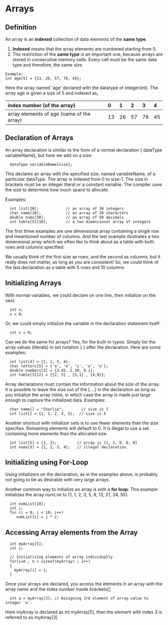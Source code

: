 # Arrays

## **Definition**


An array is an **indexed** collection of data elements of the **same type**.
1. **Indexed** means that the array elements are numbered starting from 0.
2.  The restriction of the **same type** is an important one, because arrays are stored in consecutive memory cells. Every cell must be the same data type and therefore, the same size.

```text
Example:
int age[5] = {13, 26, 57, 76, 45};
```
Here the array named 'age' declared with the datatype of integer(int). The array age is given a size of 5 and indexed as,

| index number (of the array) | 0 | 1 |  2 | 3 | 4 |
| :--- | :--- | :--- | :--- | :--- | :--- |
| array elements of age (name of the array) | 13 | 26 | 57 | 76 | 45 |

## **Declaration of Arrays**


An array declaration is similar to the form of a normal declaration [ dataType variableName], but here we add on a size:
```text
  dataType variableName[size]; 
```
This declares an array with the specified size, named variableName, of a particular dataType.
The array is indexed from 0 to size-1. The size in brackets must be an integer literal or a constant variable. The compiler uses the size to determine how much space to allocate.

Examples:
```text
  int list[30];            // an array of 30 integers 
  char name[20];           // an array of 20 characters 
  double nums[50];         // an array of 50 decimals 
  int table[5][10];        // a two dimensional array of integers
```  

The first three examples are one dimensional array containing a single row and meantioned number of columns.
And the last example illustrates a two dimensional array which we often like to think about as a table with both rows and columns specified.

We usually think of the first size as rows, and the second as columns, but it really does not matter, as long as you are consistent!
So, we could think of the last declaration as a table with 5 rows and 10 columns

## **Initializing Arrays**


With normal variables, we could declare on one line, then initialize on the next:
```text
  int x; 
  x = 0;
```
Or, we could simply initialize the variable in the declaration statement itself:
```text
  int x = 0;
```
Can we do the same for arrays? Yes, for the built-in types. Simply list the array values (literals) in set notation { } after the declaration. Here are some examples:
```text
  int list[4] = {1, 2, 3, 4}; 
  char letters[5] = {'a', 'e', 'i', 'o', 'u'}; 
  double numbers[3] = {3.45, 2.39, 9.1}; 
  int table[3][2] = {{2, 5} , {3,1} , {4,9}}; 
```


Array declarations must contain the information about the size of the array. It is possible to leave the size out of the [....] in the declaration as long as you
initialize the array inline, in which case the array is made just large enough to capture the initialized data.
Examples:
```text
  char name[] = "Charlie";        // size is 7
  int list[] = {1, 1, 2, 3, 5};  // size is 5
```
Another shortcut with initializer sets is to use fewer elements than the size specifies. Remaining elements will default to 0.
It is illegal to use a set containing more elements than the allocated size.
```text
  int list[5] = {1, 2};         // array is {1, 2, 0, 0, 0}
  int nums[3] = {1, 2, 3, 4};   // illegal declaration.
```

## **Initializing using For-Loop**


Using initializers on the declaration, as in the examples above, is probably not going to be as desirable with very large arrays.

Another common way to initialize an array is with a **for loop**:
This example initializes the array numList to {1, 1, 2, 3, 5, 8, 13, 21, 34, 55}.
```text
  int numList[10];
  int i;
  for (i = 0; i < 10; i++)
     numList[i] = i * 2;
```

## **Accessing Array elements from the Array**

```text
  int myArray[5];
  int i;

  // Initializing elements of array individually
  for(i=0 ; n < sizeof(myArray) ; i++)
  {
    myArray[i] = i;
  }
```
Once your arrays are declared, you access the elements in an array with the array name and the index number inside brackets[]

```text
  int a = myArray[3]; // Assigning 3rd element of array value to integer 'a'.
```
Here myArray is declared as int myArray[5], then the element with index 3 is referred to as myArray[3]
